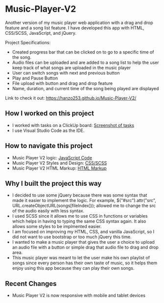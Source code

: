 # Music-Player-V2

Another version of my music player web application with a drag and drop feature and a song list feature. I have developed this app with HTML, CSS/SCSS, JavaScript, and jQuery.

Project Specifications:

- Created progress bar that can be clicked on to go to a specific time of the song.
- Audio files can be uploaded and are added to a song list to help the user keep track of what songs are uploaded in the music player
- User can switch songs with next and previous button
- Play and Pause Button
- File upload with button and drag and drop feature
- Name, duration, and current time of the song being played are displayed

Link to check it out: https://hanzo253.github.io/Music-Player-V2/

## How I worked on this project

- I worked with tasks on a ClickUp board: [Screenshot of tasks](https://lensdump.com/i/Zwzt3z)
- I use Visual Studio Code as the IDE.

## How to navigate this project

- Music Player V2 logic: [JavaScript Code](https://github.com/Hanzo253/Music-Player-V2/blob/main/main.js)
- Music Player V2 Styles and Design: [CSS/SCSS](https://github.com/Hanzo253/Music-Player-V2/blob/main/styles.scss)
- Music Player V2 HTML Markup: [HTML Markup](https://github.com/Hanzo253/Music-Player-V2/blob/main/index.html)

## Why I built the project this way

- I decided to use some jQuery because there was some syntax that made it easier to implement the logic. For example, $("#src").attr("src", URL.createObjectURL(songs[fileIndex])); allowed me to change the src of the audio easily with less syntax.
- I used SCSS since it allows me to use CSS in functions or variables which helps in having to typing the same CSS syntax again. It also allows some styles to be implmented easier.
- I am focused on improving my HTML, CSS, and vanilla JavaScript, so I did not want to use bootstrap or too much jQuery this time.
- I wanted to make a music player that gives the user a choice to upload an audio file with a button or simple drag that audio file to drag and drop area.
- This music player was meant to let the user make his own playlist of songs since every person has their own taste of music, so it helps them enjoy using this app because they can play their own songs.

## Recent Changes

- Music Player V2 is now responsive with mobile and tablet devices
